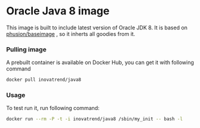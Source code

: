 # Oracle Java 8 image

This image is built to include latest version of Oracle JDK 8. It is based on [phusion/baseimage](https://registry.hub.docker.com/u/phusion/baseimage/) , so it inherts all goodies from it.

### Pulling image

A prebuilt container is available on Docker Hub, you can get it with following command

```sh
docker pull inovatrend/java8
```

### Usage

To test run it, run following command:

```sh
docker run --rm -P -t -i inovatrend/java8 /sbin/my_init -- bash -l
```
